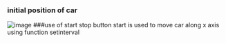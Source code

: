 ### initial position of car
![image](https://user-images.githubusercontent.com/68627259/123224582-9232b100-d4ef-11eb-9177-d448b257c154.png)
###use of start stop button
start is used to move car along x axis 
using function setinterval
